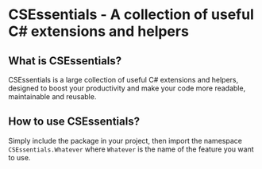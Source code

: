 
# CSEssentials - A collection of useful C# extensions and helpers


## What is CSEssentials?

CSEssentials is a large collection of useful C# extensions and helpers, designed to boost your productivity and make your code more readable, maintainable and reusable.

## How to use CSEssentials?

Simply include the package in your project, then import the namespace `CSEssentials.Whatever` where `Whatever` is the name of the feature you want to use.